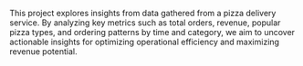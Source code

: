 This project explores insights from data gathered from a pizza delivery service. By analyzing key metrics such as total orders, revenue, popular pizza types, and ordering patterns by time and category, we aim to uncover actionable insights for optimizing operational efficiency and maximizing revenue potential.
